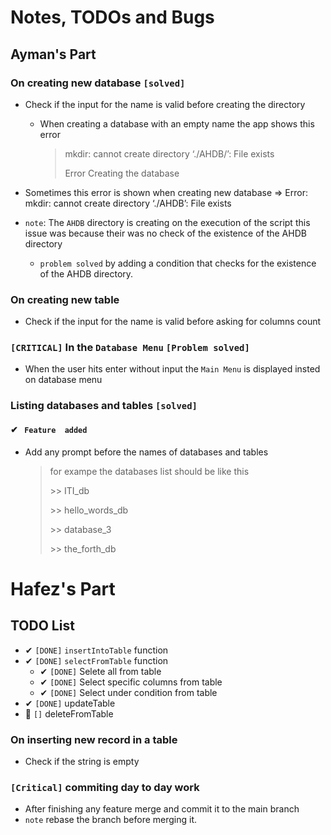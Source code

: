 # Notes, TODOs and Bugs

## Ayman's Part

### On creating new database `[solved]`
- Check if the input for the name is valid before creating the directory
    - When creating a database with an empty name the app shows this error
      > mkdir: cannot create directory ‘./AHDB/’: File exists
      >
      > Error Creating the database

- Sometimes this error is shown when creating new database
  => Error: mkdir: cannot create directory ‘./AHDB’: File exists

-  `note`: The `AHDB` directory is creating on the execution of the script this issue was because their was no  check of the existence of the AHDB directory
    - `problem solved` by adding a condition  that checks for the existence of the AHDB directory. 
### On creating new table
- Check if the input for the name is valid before asking for columns count

### `[CRITICAL]` In the `Database Menu` `[Problem solved]`
- When the user hits enter without input the `Main Menu` is displayed insted on database menu

### Listing databases and tables `[solved]`
#### ✔ ` Feature  added` 
- Add any prompt before the names of databases and tables
    > for exampe the databases list should be like this
    >
    > \>> ITI_db
    >
    > \>> hello_words_db
    >
    > \>> database_3
    >
    > \>> the_forth_db


# Hafez's Part

## TODO List
- ✔ `[DONE]` `insertIntoTable` function
- ✔ `[DONE]` `selectFromTable` function
    - ✔ `[DONE]` Selete all from table
    - ✔ `[DONE]` Select specific columns from table
    - ✔ `[DONE]` Select under condition from table
- ✔ `[DONE]` updateTable
- 📌 `[]` deleteFromTable

### On inserting new record in a table
- Check if the string is empty

### `[Critical]` commiting day to day work

- After finishing any feature merge and commit it to the main branch
- `note` rebase the branch before merging it.
